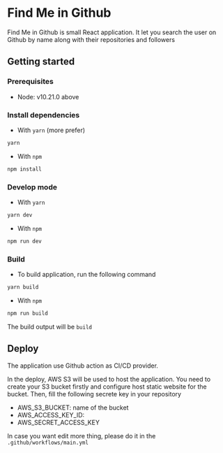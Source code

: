 # Find Me in Github

Find Me in Github is small React application. It let you search the user on Github by name along with their repositories and followers

## Getting started

### Prerequisites

- Node: v10.21.0 above

### Install dependencies

- With `yarn` (more prefer)
```bash
yarn
```
- With `npm`
```bash
npm install
```

### Develop mode

- With `yarn`
```bash
yarn dev
```
- With `npm`
```bash
npm run dev
```

### Build

- To build application, run the following command
```bash
yarn build
```
- With `npm`
```bash
npm run build
```

The build output will be `build`

## Deploy

The application use Github action as CI/CD provider.

In the deploy, AWS S3 will be used to host the application. You need to create your S3 bucket firstly and configure host static website for the bucket. Then, fill the following secrete key in your repository

- AWS_S3_BUCKET: name of the bucket
- AWS_ACCESS_KEY_ID:
- AWS_SECRET_ACCESS_KEY

In case you want edit more thing, please do it in the `.github/workflows/main.yml`
